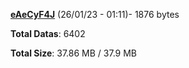 [**eAeCyF4J**](/data/eAeCyF4J.txt) (26/01/23 - 01:11)- 1876 bytes

**Total Datas**: 6402

**Total Size**: 37.86 MB / 37.9 MB